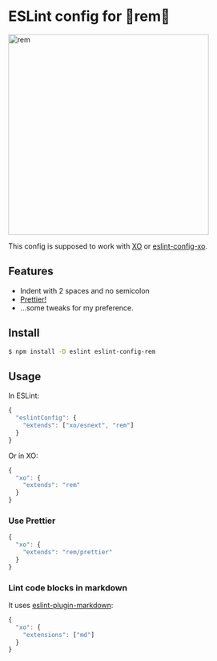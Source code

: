# ESLint config for 🌟rem🌟

<img src="./media/rem.gif" alt="rem" width="400">

This config is supposed to work with [XO](https://github.com/sindresorhus/xo) or [eslint-config-xo](https://github.com/sindresorhus/eslint-config-xo).

## Features

- Indent with 2 spaces and no semicolon
- [Prettier!](#use-prettier)
- ...some tweaks for my preference.

## Install

```bash
$ npm install -D eslint eslint-config-rem
```

## Usage

In ESLint:

```js
{
  "eslintConfig": {
    "extends": ["xo/esnext", "rem"]
  }
}
```

Or in XO:

```js
{
  "xo": {
    "extends": "rem"
  }
}
```

### Use Prettier

```js
{
  "xo": {
    "extends": "rem/prettier"
  }
}
```

### Lint code blocks in markdown

It uses [eslint-plugin-markdown](https://github.com/eslint/eslint-plugin-markdown):

```js
{
  "xo": {
    "extensions": ["md"]
  }
}
```
